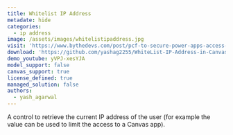 ```yaml
---
title: Whitelist IP Address
metadate: hide
categories:
  - ip address
image: /assets/images/whitelistipaddress.jpg
visit: 'https://www.bythedevs.com/post/pcf-to-secure-power-apps-access-by-white-listing-ip-addresses'
download: 'https://github.com/yashag2255/WhiteList-IP-Address-in-Canvas-Apps'
demo_youtube: yVPJ-xesYJA
model_support: false
canvas_support: true
license_defined: true
managed_solution: false
authors:
  - yash_agarwal
---
```


A control to retrieve the current IP address of the user (for example the value can be used to limit the access to a Canvas app).
